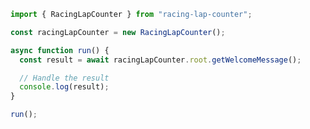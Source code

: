 <!-- Start SDK Example Usage [usage] -->
```typescript
import { RacingLapCounter } from "racing-lap-counter";

const racingLapCounter = new RacingLapCounter();

async function run() {
  const result = await racingLapCounter.root.getWelcomeMessage();

  // Handle the result
  console.log(result);
}

run();

```
<!-- End SDK Example Usage [usage] -->